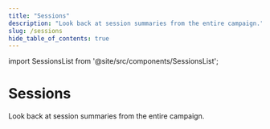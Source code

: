 ```yaml
---
title: "Sessions"
description: "Look back at session summaries from the entire campaign."
slug: /sessions
hide_table_of_contents: true
---
```


import SessionsList from '@site/src/components/SessionsList';

# Sessions

Look back at session summaries from the entire campaign.

<SessionsList />